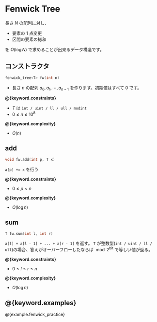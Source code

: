 # Fenwick Tree

長さ $N$ の配列に対し、

- 要素の $1$ 点変更
- 区間の要素の総和

を $O(\log N)$ で求めることが出来るデータ構造です。

## コンストラクタ

```cpp
fenwick_tree<T> fw(int n)
```

- 長さ $n$ の配列 $a_0, a_1, \cdots, a_{n-1}$ を作ります。初期値はすべて $0$ です。

**@{keyword.constraints}**

- $T$ は `int / uint / ll / ull / modint`
- $0 \leq n \leq 10^8$

**@{keyword.complexity}**

- $O(n)$

## add

```cpp
void fw.add(int p, T x)
```

`a[p] += x` を行う

**@{keyword.constraints}**

- $0 \leq p < n$

**@{keyword.complexity}**

- $O(\log n)$

## sum

```cpp
T fw.sum(int l, int r)
```

`a[l] + a[l - 1] + ... + a[r - 1]` を返す。
`T` が整数型(`int / uint / ll / ull`)の場合、答えがオーバーフローしたならば $\bmod 2^{\mathrm{bit}}$ で等しい値が返る。

**@{keyword.constraints}**

- $0 \leq l \leq r \leq n$

**@{keyword.complexity}**

- $O(\log n)$

## @{keyword.examples}

@{example.fenwick_practice}
